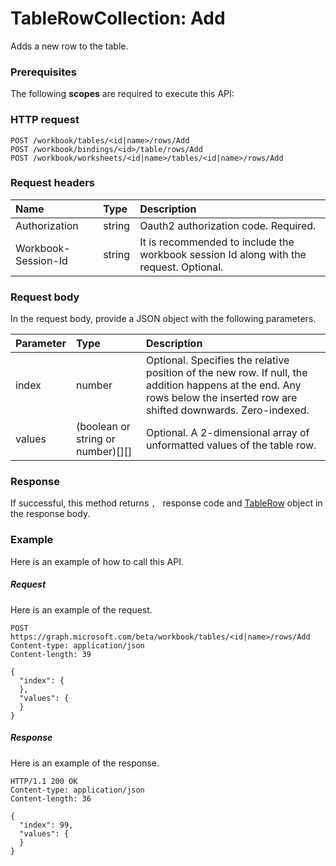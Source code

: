 # TableRowCollection: Add

Adds a new row to the table.
### Prerequisites
The following **scopes** are required to execute this API: 
### HTTP request
<!-- { "blockType": "ignored" } -->
```http
POST /workbook/tables/<id|name>/rows/Add
POST /workbook/bindings/<id>/table/rows/Add
POST /workbook/worksheets/<id|name>/tables/<id|name>/rows/Add

```
### Request headers
| Name       | Type | Description|
|:---------------|:--------|:----------|
| Authorization  |string | Oauth2 authorization code. Required.| 
| Workbook-Session-Id  |string |It is recommended to include the workbook session Id along with the request. Optional.|

### Request body
In the request body, provide a JSON object with the following parameters.

| Parameter	   | Type	|Description|
|:---------------|:--------|:----------|
|index|number|Optional. Specifies the relative position of the new row. If null, the addition happens at the end. Any rows below the inserted row are shifted downwards. Zero-indexed.|
|values|(boolean or string or number)[][]|Optional. A 2-dimensional array of unformatted values of the table row.|

### Response
If successful, this method returns `, ` response code and [TableRow](../resources/tablerow.md) object in the response body.

### Example
Here is an example of how to call this API.
##### Request
Here is an example of the request.
<!-- {
  "blockType": "request",
  "name": "tablerowcollection_add"
}-->
```http
POST https://graph.microsoft.com/beta/workbook/tables/<id|name>/rows/Add
Content-type: application/json
Content-length: 39

{
  "index": {
  },
  "values": {
  }
}
```

##### Response
Here is an example of the response.
<!-- {
  "blockType": "response",
  "truncated": false,
  "@odata.type": "microsoft.graph.tablerow"
} -->
```http
HTTP/1.1 200 OK
Content-type: application/json
Content-length: 36

{
  "index": 99,
  "values": {
  }
}
```

<!-- uuid: 8fcb5dbc-d5aa-4681-8e31-b001d5168d79
2015-10-25 14:57:30 UTC -->
<!-- {
  "type": "#page.annotation",
  "description": "TableRowCollection: Add",
  "keywords": "",
  "section": "documentation",
  "tocPath": ""
}-->